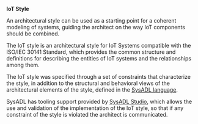 **IoT Style**

An architectural style can be used as a starting point for a coherent modeling of systems, guiding the architect on the way IoT components should be combined.

The IoT style is an architectural style for IoT Systems compatible with the ISO/IEC 30141 Standard, which provides the common structure and definitions for describing the entities of IoT systems and the relationships among them.

The IoT style was specified through a set of constraints that characterize the style, in addition to the structural and behavioral views of the architectural elements of the style, defined in the [SysADL language](http://sysadl.org).

SysADL has tooling support provided by [SysADL Studio](https://github.com/eduardoafs/sysadl), which allows the use and validation of the implementation of the IoT style, so that if any constraint of the style is violated the architect is communicated.
